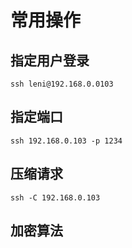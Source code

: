 # 常用操作

## 指定用户登录
`ssh leni@192.168.0.0103`

## 指定端口

`ssh 192.168.0.103 -p 1234`

## 压缩请求

`ssh -C 192.168.0.103`

## 加密算法

` `